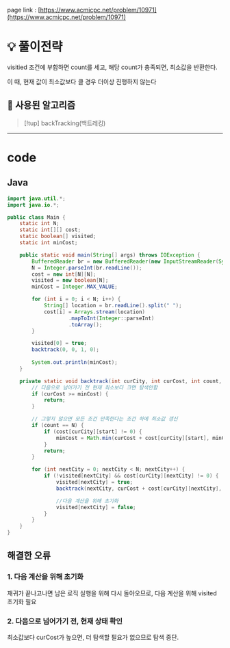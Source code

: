 page link : [https://www.acmicpc.net/problem/10971](https://www.acmicpc.net/problem/10971)


# 💡 풀이전략

visitied 조건에 부합하면 count를 세고, 해당 count가 충족되면, 최소값을 반환한다.

이 때, 현재 값이 최소값보다 클 경우 더이상 진행하지 않는다

## 🎨 사용된 알고리즘

> [!tup]
> backTracking(백트레킹)

---

# code

## Java

```java
import java.util.*;
import java.io.*;

public class Main {
    static int N;
    static int[][] cost;
    static boolean[] visited;
    static int minCost;

    public static void main(String[] args) throws IOException {
        BufferedReader br = new BufferedReader(new InputStreamReader(System.in));
        N = Integer.parseInt(br.readLine());
        cost = new int[N][N];
        visited = new boolean[N];
        minCost = Integer.MAX_VALUE;

        for (int i = 0; i < N; i++) {
            String[] location = br.readLine().split(" ");
            cost[i] = Arrays.stream(location)
                    .mapToInt(Integer::parseInt)
                    .toArray();
        }

        visited[0] = true;
        backtrack(0, 0, 1, 0);
        
        System.out.println(minCost);
    }

    private static void backtrack(int curCity, int curCost, int count, int start) {
        // 다음으로 넘어가기 전 현재 최소보다 크면 탐색안함
        if (curCost >= minCost) {
            return;
        }

        // 그렇지 않으면 모든 조건 만족한다는 조건 하에 최소값 갱신
        if (count == N) {
            if (cost[curCity][start] != 0) {
                minCost = Math.min(curCost + cost[curCity][start], minCost);
            }
            return;
        }

        for (int nextCity = 0; nextCity < N; nextCity++) {
            if (!visited[nextCity] && cost[curCity][nextCity] != 0) {
                visited[nextCity] = true;
                backtrack(nextCity, curCost + cost[curCity][nextCity], count + 1, start);

                //다음 계산을 위해 초기화
                visited[nextCity] = false;
            }
        }
    }
}
```

## 해결한 오류

### 1. 다음 계산을 위해 초기화

재귀가 끝나고나면 남은 로직 실행을 위해 다시 돌아오므로, 다음 계산을 위해 visited 초기화 필요

### 2. 다음으로 넘어가기 전, 현재 상태 확인

최소값보다 curCost가 높으면, 더 탐색할 필요가 없으므로 탐색 중단.
